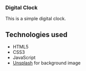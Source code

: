 ### Digital Clock

This is a simple digital clock.

## Technologies used
- HTML5
- CSS3
- JavaScript
- [Unsplash](https://unsplash.com/) for background image